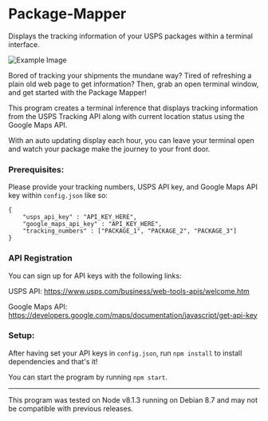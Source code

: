 # Package-Mapper
Displays the tracking information of your USPS packages within a terminal interface.

![Example Image](http://larryhui.com/images/example-package-mapper.png)

Bored of tracking your shipments the mundane way? Tired of refreshing a plain old web page to get information? Then, grab an open terminal window, and get started with the Package Mapper!

This program creates a terminal inference that displays tracking information from the USPS Tracking API along with current location status using the Google Maps API.

With an auto updating display each hour, you can leave your terminal open and watch your package make the journey to your front door.

### Prerequisites:
Please provide your tracking numbers, USPS API key, and Google Maps API key within `config.json` like so:

```
{
    "usps_api_key" : "API_KEY_HERE",
    "google_maps_api_key" : "API_KEY_HERE",
    "tracking_numbers" : ["PACKAGE_1", "PACKAGE_2", "PACKAGE_3"]
}
```

### API Registration

You can sign up for API keys with the following links:

USPS API: https://www.usps.com/business/web-tools-apis/welcome.htm

Google Maps API: https://developers.google.com/maps/documentation/javascript/get-api-key

### Setup:

After having set your API keys in `config.json`, run `npm install` to install dependencies and that's it!

You can start the program by running `npm start`.

---

This program was tested on Node v8.1.3 running on Debian 8.7 and may not be compatible with previous releases.